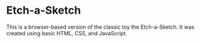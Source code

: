 # Etch-a-Sketch
This is a browser-based version of the classic toy the Etch-a-Sketch. It was created using basic HTML, CSS, and JavaScript.
